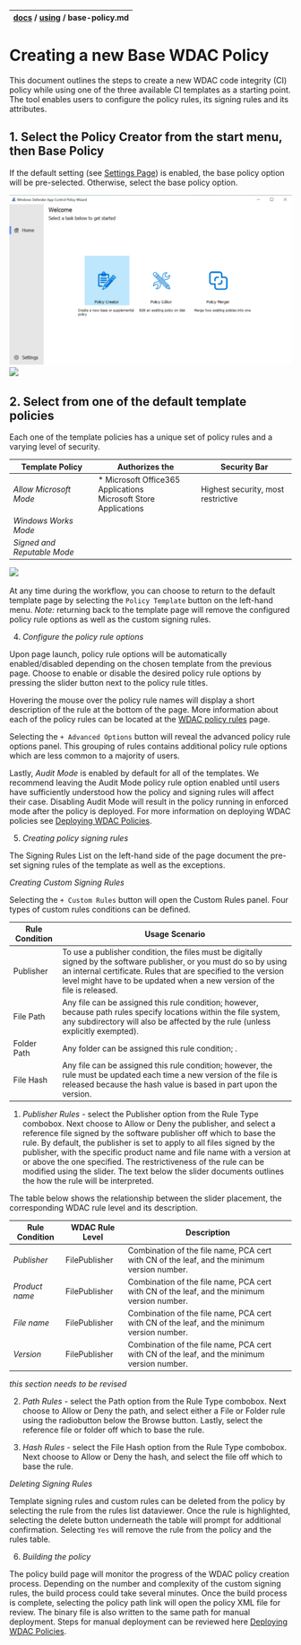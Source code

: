 | [docs](..)  / [using](.) / base-policy.md
|:---|

# Creating a new Base WDAC Policy

This document outlines the steps to create a new WDAC code integrity (CI) policy while using one of the three available CI templates
as a starting point. The tool enables users to configure the policy rules, its signing rules and its attributes. 

## 1. Select the Policy Creator from the start menu, then Base Policy ##

If the default setting (see [Settings Page](using/settings-page.md)) is enabled, 
the base policy option will be pre-selected. Otherwise, select the base policy option. 

![](../imgs/new-hover.png)
![](imgs/new-base.png)

## 2. Select from one of the default template policies ##

Each one of the template policies has a unique set of policy rules and a varying level of security. 

| Template Policy | Authorizes the  | Security Bar |
| - | - | - |
|*Allow Microsoft Mode* |  * Microsoft Office365 Applications <br/> Microsoft Store Applications | Highest security, most restrictive |
|*Windows Works Mode* | | |
|*Signed and Reputable Mode* | | |

![](imgs/new-base-template.png)

At any time during the workflow, you can choose to return to the default template page by selecting the `Policy Template` button on the left-hand menu. *Note:* returning back to the template page will remove the configured policy rule options 
as well as the custom signing rules.  
  
4. *Configure the policy rule options*

Upon page launch, policy rule options will be automatically enabled/disabled depending on the chosen template from the previous page. Choose to enable or disable the desired policy rule options by pressing the slider button next to 
the policy rule titles. 

Hovering the mouse over the policy rule names will display a short description of the rule
at the bottom of the page. More information about each of the policy rules can be located at the [WDAC policy rules](https://docs.microsoft.com/en-us/windows/security/threat-protection/windows-defender-application-control/select-types-of-rules-to-create#windows-defender-application-control-policy-rules)
page. 

Selecting the `+ Advanced Options` button will reveal the advanced policy rule options panel. This grouping of rules contains additional policy rule options which are less common to a majority of users. 

Lastly, *Audit Mode* is enabled by default for all of the templates. We recommend leaving the Audit Mode policy rule option enabled until users have sufficiently understood how the policy and signing rules will affect their case. 
Disabling Audit Mode will result in the policy running in enforced mode after the policy is deployed. For more information on deploying WDAC policies see [Deploying WDAC Policies](https://docs.microsoft.com/en-us/windows/security/threat-protection/windows-defender-application-control/windows-defender-application-control-deployment-guide). 

5. *Creating policy signing rules*

The Signing Rules List on the left-hand side of the page document the pre-set signing rules of the template as well as the exceptions. 


*Creating Custom Signing Rules*

Selecting the `+ Custom Rules` button will open the Custom Rules panel. Four types of custom rules conditions can be defined. 

| Rule Condition | Usage Scenario | 
| - | - |
| Publisher | To use a publisher condition, the files must be digitally signed by the software publisher, or you must do so by using an internal certificate. Rules that are specified to the version level might have to be updated when a new version of the file is released.|
| File Path | Any file can be assigned this rule condition; however, because path rules specify locations within the file system, any subdirectory will also be affected by the rule (unless explicitly exempted).|
| Folder Path | Any folder can be assigned this rule condition; .|
| File Hash | Any file can be assigned this rule condition; however, the rule must be updated each time a new version of the file is released because the hash value is based in part upon the version.|

  1. *Publisher Rules* - select the Publisher option from the Rule Type combobox. Next choose to Allow or Deny the publisher, and select a reference file signed by the software publisher off which to base the rule. 
  By default, the publisher is set to apply to all files signed by the publisher, with the specific product name and file name with a version at or above the one specified. The restrictiveness of the rule can be modified using the slider. 
  The text below the slider documents outlines the how the rule will be interpreted. 
  
  The table below shows the relationship between the slider placement, the corresponding WDAC rule level and its description. 
  
  | Rule Condition | WDAC Rule Level | Description |
  | - | - | - |
  | *Publisher* | FilePublisher | Combination of the file name, PCA cert with CN of the leaf, and the minimum version number. |
  | *Product name* | FilePublisher | Combination of the file name, PCA cert with CN of the leaf, and the minimum version number. |
  | *File name* | FilePublisher | Combination of the file name, PCA cert with CN of the leaf, and the minimum version number. |
  | *Version* | FilePublisher | Combination of the file name, PCA cert with CN of the leaf, and the minimum version number. |
  
  _this section needs to be revised_
  
  2. *Path Rules* - select the Path option from the Rule Type combobox. Next choose to Allow or Deny the path, and select either a File or Folder rule using the radiobutton below the Browse button. Lastly, select the reference file
  or folder off which to base the rule. 
  
  3. *Hash Rules* - select the File Hash option from the Rule Type combobox. Next choose to Allow or Deny the hash, and select the file off which to base the rule. 
  
*Deleting Signing Rules*
  
Template signing rules and custom rules can be deleted from the policy by selecting the rule from the rules list dataviewer. Once the rule is highlighted, selecting the delete button underneath the table will prompt for additional confirmation. 
Selecting `Yes` will remove the rule from the policy and the rules table. 


6. *Building the policy*

The policy build page will monitor the progress of the WDAC policy creation process. Depending on the number and complexity of the custom signing rules, the build process could take several minutes. 
Once the build process is complete, selecting the policy path link will open the policy XML file for review. The binary file is also written to the same path for manual deployment. Steps for manual deployment
can be reviewed here [Deploying WDAC Policies](https://docs.microsoft.com/en-us/windows/security/threat-protection/windows-defender-application-control/windows-defender-application-control-deployment-guide). 
